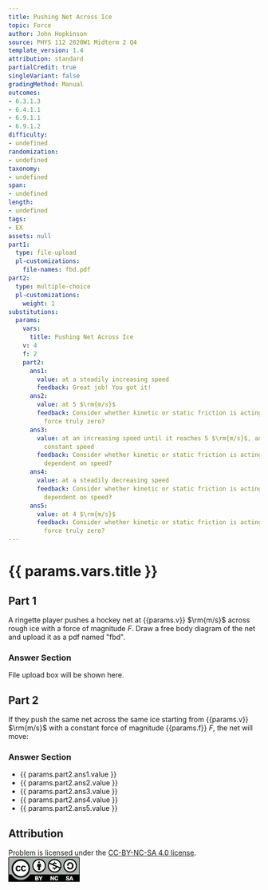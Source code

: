 ```yaml
---
title: Pushing Net Across Ice
topic: Force
author: John Hopkinson
source: PHYS 112 2020W1 Midterm 2 Q4
template_version: 1.4
attribution: standard
partialCredit: true
singleVariant: false
gradingMethod: Manual
outcomes:
- 6.3.1.3
- 6.4.1.1
- 6.9.1.1
- 6.9.1.2
difficulty:
- undefined
randomization:
- undefined
taxonomy:
- undefined
span:
- undefined
length:
- undefined
tags:
- EX
assets: null
part1:
  type: file-upload
  pl-customizations:
    file-names: fbd.pdf
part2:
  type: multiple-choice
  pl-customizations:
    weight: 1
substitutions:
  params:
    vars:
      title: Pushing Net Across Ice
    v: 4
    f: 2
    part2:
      ans1:
        value: at a steadily increasing speed
        feedback: Great job! You got it!
      ans2:
        value: at 5 $\rm{m/s}$
        feedback: Consider whether kinetic or static friction is acting? Is the net
          force truly zero?
      ans3:
        value: at an increasing speed until it reaches 5 $\rm{m/s}$, and then at a
          constant speed
        feedback: Consider whether kinetic or static friction is acting? Which is
          dependent on speed?
      ans4:
        value: at a steadily decreasing speed
        feedback: Consider whether kinetic or static friction is acting? Which is
          dependent on speed?
      ans5:
        value: at 4 $\rm{m/s}$
        feedback: Consider whether kinetic or static friction is acting? Is the net
          force truly zero?
---
```

# {{ params.vars.title }}

## Part 1

A ringette player pushes a hockey net at {{params.v}} $\rm{m/s}$ across rough ice with a force of magnitude $F$. Draw a free body diagram of the net and upload it as a pdf named "fbd".

### Answer Section

File upload box will be shown here.

## Part 2

If they push the same net across the same ice starting from {{params.v}} $\rm{m/s}$ with a constant force of magnitude {{params.f}} $F$, the net will move:

### Answer Section

- {{ params.part2.ans1.value }}
- {{ params.part2.ans2.value }}
- {{ params.part2.ans3.value }}
- {{ params.part2.ans4.value }}
- {{ params.part2.ans5.value }}

## Attribution

Problem is licensed under the [CC-BY-NC-SA 4.0 license](https://creativecommons.org/licenses/by-nc-sa/4.0/).<br> ![The Creative Commons 4.0 license requiring attribution-BY, non-commercial-NC, and share-alike-SA license.](https://raw.githubusercontent.com/firasm/bits/master/by-nc-sa.png)